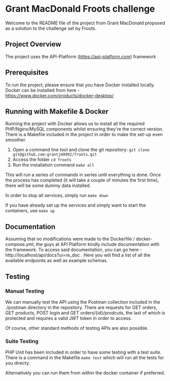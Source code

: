 # Grant MacDonald Froots challenge

Welcome to the README file of the project from Grant MacDonald proposed as a solution to the challenge set by Froots.

## Project Overview

The project uses the API-Platform (https://api-platform.com) framework

## Prerequisites

To run the project, please ensure that you have Docker installed locally. Docker can be installed from here - https://www.docker.com/products/docker-desktop/

## Running with Makefile & Docker

Running the project with Docker allows us to install all the required PHP/Nginx/MySQL components whilst ensuring they're the correct version. There is a Makefile included in the project in order to make the set-up even smoother.

1. Open a command line tool and clone the git repository: ````git clone git@github.com:grantjm9992/froots.git````
2. Access the folder ````cd froots````
3. Run the installation command ````make all````

This will run a series of commands in series until everything is done. Once the process has completed (it will take a couple of minutes the first time), there will be some dummy data installed.

In order to stop all services, simply run ````make down````

If you have already set up the services and simply want to start the containers, use ````make up````


## Documentation

Assuming that no modifications were made to the Dockerfile / docker-compose.yml, the guys at API Platform kindly include documentation with the framework. To access said documentation, you can go here - http://localhost/api/docs?ui=re_doc . Here you will find a list of all the available endpoints as well as example schemas.

## Testing

### Manual Testing

We can manually test the API using the Postman collection included in the ./postman directory in the repository. There are requests for GET orders, GET products, POST login and GET orders/{id}/prodcuts, the last of which is protected and requires a valid JWT token in order to access.

Of course, other standard methods of testing APIs are also possible.

### Suite Testing

PHP Unit has been included in order to have some testing with a test suite. There is a command in the Makefile ````make test```` which will run all the tests for you directy.

Alternatively you can run them from within the docker container if preferred.
